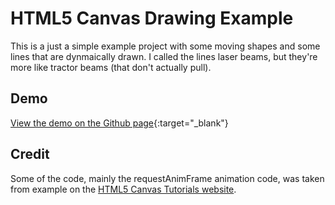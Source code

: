 # HTML5 Canvas Drawing Example

This is a just a simple example project with some moving shapes and some lines that are dynmaically drawn.  I called the lines laser beams, but they're more like tractor beams (that don't actually pull).

## Demo

[View the demo on the Github page](http://jbubriski.github.io/HTML5-Laser-Beams/src/index.htm){:target="_blank"}

## Credit

Some of the code, mainly the requestAnimFrame animation code, was taken from example on the [HTML5 Canvas Tutorials website](http://www.html5canvastutorials.com).

